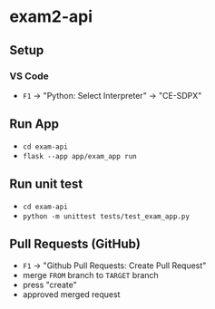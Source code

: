 # exam2-api

<!-- MAIN 2 -->

## Setup

### VS Code

- `F1` -> "Python: Select Interpreter" -> "CE-SDPX"

## Run App

- `cd exam-api`
- `flask --app app/exam_app run`

## Run unit test

- `cd exam-api`
- `python -m unittest tests/test_exam_app.py`

## Pull Requests (GitHub)

- `F1` -> "Github Pull Requests: Create Pull Request"
- merge `FROM` branch to `TARGET` branch
- press "create"
- approved merged request